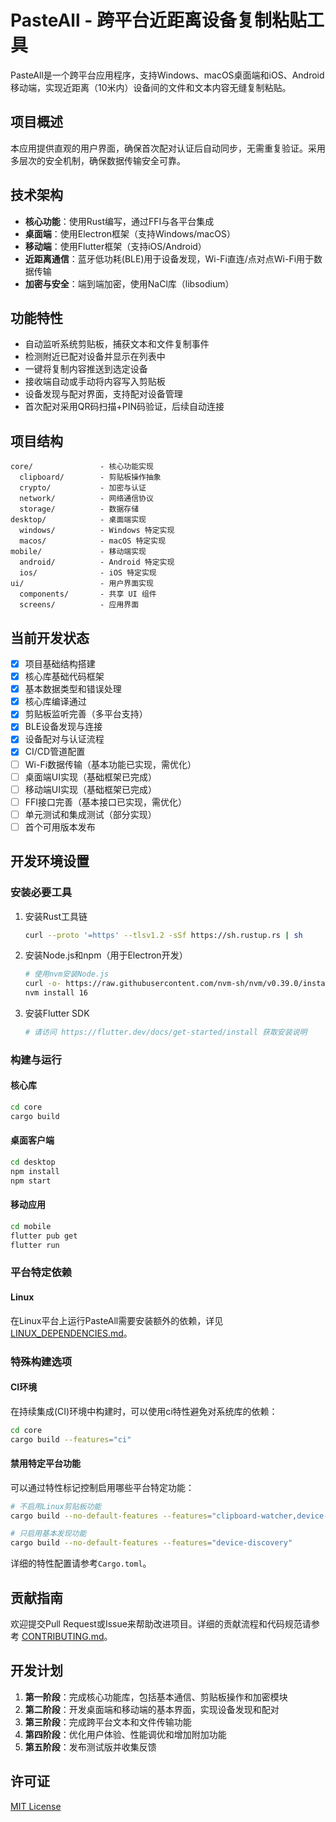 # PasteAll - 跨平台近距离设备复制粘贴工具

PasteAll是一个跨平台应用程序，支持Windows、macOS桌面端和iOS、Android移动端，实现近距离（10米内）设备间的文件和文本内容无缝复制粘贴。

## 项目概述

本应用提供直观的用户界面，确保首次配对认证后自动同步，无需重复验证。采用多层次的安全机制，确保数据传输安全可靠。

## 技术架构

- **核心功能**：使用Rust编写，通过FFI与各平台集成
- **桌面端**：使用Electron框架（支持Windows/macOS）
- **移动端**：使用Flutter框架（支持iOS/Android）
- **近距离通信**：蓝牙低功耗(BLE)用于设备发现，Wi-Fi直连/点对点Wi-Fi用于数据传输
- **加密与安全**：端到端加密，使用NaCl库（libsodium）

## 功能特性

- 自动监听系统剪贴板，捕获文本和文件复制事件
- 检测附近已配对设备并显示在列表中
- 一键将复制内容推送到选定设备
- 接收端自动或手动将内容写入剪贴板
- 设备发现与配对界面，支持配对设备管理
- 首次配对采用QR码扫描+PIN码验证，后续自动连接

## 项目结构

```plaintext
core/               - 核心功能实现
  clipboard/        - 剪贴板操作抽象
  crypto/           - 加密与认证
  network/          - 网络通信协议
  storage/          - 数据存储
desktop/            - 桌面端实现
  windows/          - Windows 特定实现
  macos/            - macOS 特定实现
mobile/             - 移动端实现
  android/          - Android 特定实现
  ios/              - iOS 特定实现
ui/                 - 用户界面实现
  components/       - 共享 UI 组件
  screens/          - 应用界面
```

## 当前开发状态

- [x] 项目基础结构搭建
- [x] 核心库基础代码框架
- [x] 基本数据类型和错误处理
- [x] 核心库编译通过
- [x] 剪贴板监听完善（多平台支持）
- [x] BLE设备发现与连接
- [x] 设备配对与认证流程
- [x] CI/CD管道配置
- [ ] Wi-Fi数据传输（基本功能已实现，需优化）
- [ ] 桌面端UI实现（基础框架已完成）
- [ ] 移动端UI实现（基础框架已完成）
- [ ] FFI接口完善（基本接口已实现，需优化）
- [ ] 单元测试和集成测试（部分实现）
- [ ] 首个可用版本发布

## 开发环境设置

### 安装必要工具

1. 安装Rust工具链

    ```bash
    curl --proto '=https' --tlsv1.2 -sSf https://sh.rustup.rs | sh
    ```

2. 安装Node.js和npm（用于Electron开发）

    ```bash
    # 使用nvm安装Node.js
    curl -o- https://raw.githubusercontent.com/nvm-sh/nvm/v0.39.0/install.sh | bash
    nvm install 16
    ```

3. 安装Flutter SDK

    ```bash
    # 请访问 https://flutter.dev/docs/get-started/install 获取安装说明
    ```

### 构建与运行

#### 核心库

```bash
cd core
cargo build
```

#### 桌面客户端

```bash
cd desktop
npm install
npm start
```

#### 移动应用

```bash
cd mobile
flutter pub get
flutter run
```

### 平台特定依赖

#### Linux

在Linux平台上运行PasteAll需要安装额外的依赖，详见 [LINUX_DEPENDENCIES.md](./LINUX_DEPENDENCIES.md)。

### 特殊构建选项

#### CI环境

在持续集成(CI)环境中构建时，可以使用ci特性避免对系统库的依赖：

```bash
cd core
cargo build --features="ci"
```

#### 禁用特定平台功能

可以通过特性标记控制启用哪些平台特定功能：

```bash
# 不启用Linux剪贴板功能
cargo build --no-default-features --features="clipboard-watcher,device-discovery,windows-clipboard"

# 只启用基本发现功能
cargo build --no-default-features --features="device-discovery"
```

详细的特性配置请参考`Cargo.toml`。

## 贡献指南

欢迎提交Pull Request或Issue来帮助改进项目。详细的贡献流程和代码规范请参考 [CONTRIBUTING.md](CONTRIBUTING.md)。

## 开发计划

1. **第一阶段**：完成核心功能库，包括基本通信、剪贴板操作和加密模块
2. **第二阶段**：开发桌面端和移动端的基本界面，实现设备发现和配对
3. **第三阶段**：完成跨平台文本和文件传输功能
4. **第四阶段**：优化用户体验、性能调优和增加附加功能
5. **第五阶段**：发布测试版并收集反馈

## 许可证

[MIT License](LICENSE)
